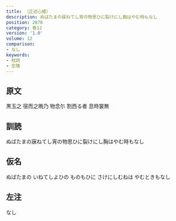 ```yaml
---
title: （正述心緒）
description: ぬばたまの寐ねてし宵の物思ひに裂けにし胸はやむ時もなし
position: 2878
category: 巻12
version: '1.0'
volume: 12
comparison:
- なし
keywords:
- 枕詞
- 恋情
---
```


## 原文

黒玉之 宿而之晩乃 物念尓 割西る者 息時裳無

## 訓読

ぬばたまの寐ねてし宵の物思ひに裂けにし胸はやむ時もなし

## 仮名

ぬばたまの いねてしよひの ものもひに さけにしむねは やむときもなし

## 左注

なし
